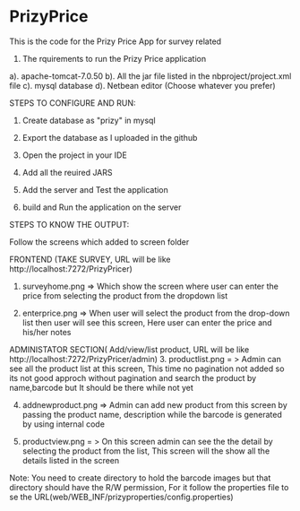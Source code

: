 PrizyPrice
==========

This is the code for the Prizy Price App for survey related 

1. The rquirements to run the Prizy Price application

a). apache-tomcat-7.0.50
b). All the jar file listed in the nbproject/project.xml file
c). mysql database 
d). Netbean editor (Choose whatever you prefer)


STEPS TO CONFIGURE AND RUN: 

1. Create database as "prizy" in mysql

2. Export the database as I uploaded in the github

3. Open the project in your IDE

4. Add all the reuired JARS 

5. Add the server and Test the application 

6. build and Run the application on the server 


STEPS TO KNOW THE OUTPUT:

Follow the screens which added to screen folder

FRONTEND (TAKE SURVEY, URL will be like http://localhost:7272/PrizyPricer) 
1. surveyhome.png => Which show the screen where user can enter the price from selecting the product from the dropdown list

2. enterprice.png => When user will select the product from the drop-down list then user will see this screen, Here user can enter the price and his/her notes

ADMINISTATOR SECTION( Add/view/list product, URL will be like http://localhost:7272/PrizyPricer/admin)
3. productlist.png = > Admin can see all the product list at this screen, This time no pagination not added so its not good approch without pagination and search the product by name,barcode but It should be there while not yet

4. addnewproduct.png => Admin can add new product from this screen by passing the product name, description while the barcode is generated by using internal code 

5. productview.png = > On this screen admin can see the the detail by selecting the product from the list, This screen will the show all the details listed in the screen 


Note: You need to create directory to hold the barcode images but that directory should have the R/W permission, For it follow the properties file to se the URL(web/WEB_INF/prizyproperties/config.properties)



